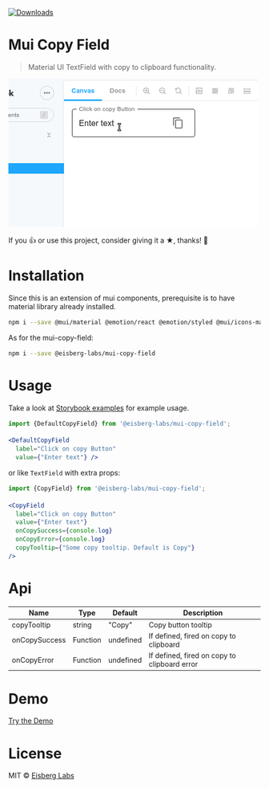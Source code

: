 [![Downloads](http://img.shields.io/npm/dm/@eisberg-labs/mui-copy-field.svg)](https://npmjs.org/package/@eisberg-labs/mui-copy-field)
# Mui Copy Field
> Material UI TextField with copy to clipboard functionality.

![Example](https://raw.githubusercontent.com/eisberg-labs/react-components/main/packages/mui-copy-field/docs/demo.gif)

If you 👍 or use this project, consider giving it a ★, thanks! 🙌

# Installation
Since this is an extension of mui components, prerequisite is to have material library already installed.
```sh
npm i --save @mui/material @emotion/react @emotion/styled @mui/icons-material
```
As for the mui-copy-field:
```sh
npm i --save @eisberg-labs/mui-copy-field
```

# Usage
Take a look at [Storybook examples](https://www.amarjanica.com/projects/react-components/?path=/docs/react-components-copyfield--docs) for example usage.

```jsx
import {DefaultCopyField} from '@eisberg-labs/mui-copy-field';

<DefaultCopyField
  label="Click on copy Button"
  value={"Enter text"} />
```

or like `TextField` with extra props:
```jsx
import {CopyField} from '@eisberg-labs/mui-copy-field';

<CopyField
  label="Click on copy Button"
  value={"Enter text"}
  onCopySuccess={console.log}
  onCopyError={console.log}
  copyTooltip={"Some copy tooltip. Default is Copy"}
/>
```

# Api

Name | Type | Default | Description
----------|------|-----------|----------
copyTooltip | string | "Copy" | Copy button tooltip
onCopySuccess | Function | undefined | If defined, fired on copy to clipboard
onCopyError | Function | undefined | If defined, fired on copy to clipboard error


# Demo
[Try the Demo](https://www.amarjanica.com/projects/react-components/?path=/docs/react-components-copyfield--docs)

# License
MIT © [Eisberg Labs](http://www.eisberg-labs.com)
